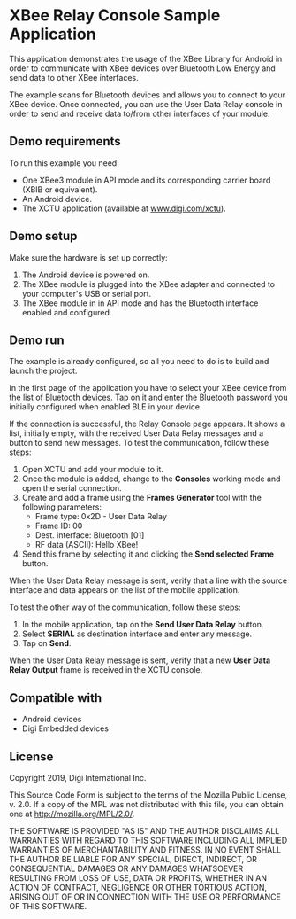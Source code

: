 XBee Relay Console Sample Application
=====================================

This application demonstrates the usage of the XBee Library for Android in order
to communicate with XBee devices over Bluetooth Low Energy and send data to
other XBee interfaces.

The example scans for Bluetooth devices and allows you to connect to your
XBee device. Once connected, you can use the User Data Relay console in order
to send and receive data to/from other interfaces of your module.

Demo requirements
-----------------

To run this example you need:

* One XBee3 module in API mode and its corresponding carrier board (XBIB or
  equivalent).
* An Android device.
* The XCTU application (available at www.digi.com/xctu).

Demo setup
----------

Make sure the hardware is set up correctly:

1. The Android device is powered on.
2. The XBee module is plugged into the XBee adapter and connected to your
   computer's USB or serial port.
3. The XBee module in in API mode and has the Bluetooth interface enabled and
   configured.

Demo run
--------

The example is already configured, so all you need to do is to build and launch
the project.

In the first page of the application you have to select your XBee device from
the list of Bluetooth devices. Tap on it and enter the Bluetooth password you
initially configured when enabled BLE in your device.

If the connection is successful, the Relay Console page appears. It shows a
list, initially empty, with the received User Data Relay messages and a button
to send new messages. To test the communication, follow these steps:

1. Open XCTU and add your module to it.
2. Once the module is added, change to the **Consoles** working mode and open
   the serial connection.
3. Create and add a frame using the **Frames Generator** tool with the following
   parameters:
   - Frame type:                             0x2D - User Data Relay
   - Frame ID:                               00
   - Dest. interface:                        Bluetooth [01]
   - RF data (ASCII):                        Hello XBee!
4. Send this frame by selecting it and clicking the **Send selected Frame**
   button.

When the User Data Relay message is sent, verify that a line with the source
interface and data appears on the list of the mobile application.

To test the other way of the communication, follow these steps:

1. In the mobile application, tap on the **Send User Data Relay** button.
2. Select **SERIAL** as destination interface and enter any message.
3. Tap on **Send**.

When the User Data Relay message is sent, verify that a new **User Data Relay
Output** frame is received in the XCTU console.

Compatible with
---------------

* Android devices
* Digi Embedded devices

License
-------

Copyright 2019, Digi International Inc.

This Source Code Form is subject to the terms of the Mozilla Public
License, v. 2.0. If a copy of the MPL was not distributed with this
file, you can obtain one at http://mozilla.org/MPL/2.0/.

THE SOFTWARE IS PROVIDED "AS IS" AND THE AUTHOR DISCLAIMS ALL WARRANTIES
WITH REGARD TO THIS SOFTWARE INCLUDING ALL IMPLIED WARRANTIES OF
MERCHANTABILITY AND FITNESS. IN NO EVENT SHALL THE AUTHOR BE LIABLE FOR
ANY SPECIAL, DIRECT, INDIRECT, OR CONSEQUENTIAL DAMAGES OR ANY DAMAGES
WHATSOEVER RESULTING FROM LOSS OF USE, DATA OR PROFITS, WHETHER IN AN
ACTION OF CONTRACT, NEGLIGENCE OR OTHER TORTIOUS ACTION, ARISING OUT OF
OR IN CONNECTION WITH THE USE OR PERFORMANCE OF THIS SOFTWARE.